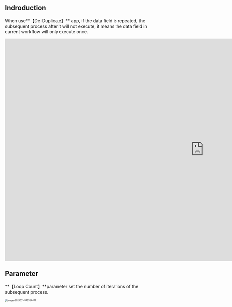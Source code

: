 ## Indroduction
When use**【De-Duplicate】** app, if the data field is repeated, the subsequent process after it will not execute, it means the data field in current workflow will only execute once.


<iframe 
    width="1280" 
    height="720" 
    src="https://www.youtube.com/embed/dGdms1YYyHQ"  frameborder="0" 
    allow="accelerometer; autoplay; encrypted-media; gyroscope; picture-in-picture" 
    allowfullscreen>
    </iframe>

## Parameter
**【Loop Count】**parameter set the number of iterations of the subsequent process.

<img src="https://public-pic-1251784084.cos.ap-guangzhou.myqcloud.com/image-20210314142554471.png" alt="image-20210314142554471" style="zoom:50%;" />